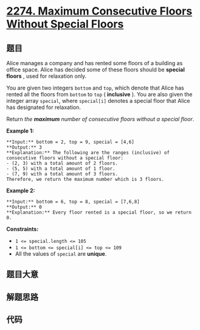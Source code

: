 # [2274. Maximum Consecutive Floors Without Special Floors](https://leetcode.com/problems/maximum-consecutive-floors-without-special-floors)

## 题目

Alice manages a company and has rented some floors of a building as office
space. Alice has decided some of these floors should be **special floors** ,
used for relaxation only.

You are given two integers `bottom` and `top`, which denote that Alice has
rented all the floors from `bottom` to `top` ( **inclusive** ). You are also
given the integer array `special`, where `special[i]` denotes a special floor
that Alice has designated for relaxation.

Return _the **maximum** number of consecutive floors without a special floor_.



**Example 1:**

    
    
    **Input:** bottom = 2, top = 9, special = [4,6]
    **Output:** 3
    **Explanation:** The following are the ranges (inclusive) of consecutive floors without a special floor:
    - (2, 3) with a total amount of 2 floors.
    - (5, 5) with a total amount of 1 floor.
    - (7, 9) with a total amount of 3 floors.
    Therefore, we return the maximum number which is 3 floors.
    

**Example 2:**

    
    
    **Input:** bottom = 6, top = 8, special = [7,6,8]
    **Output:** 0
    **Explanation:** Every floor rented is a special floor, so we return 0.
    



**Constraints:**

  * `1 <= special.length <= 105`
  * `1 <= bottom <= special[i] <= top <= 109`
  * All the values of `special` are **unique**.


## 题目大意

## 解题思路

## 代码

```javascript

```

